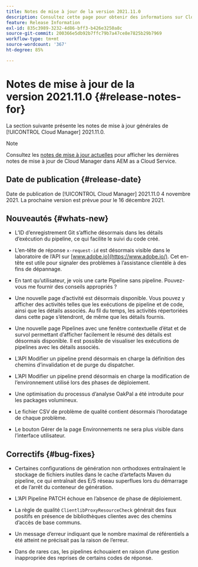 ```yaml
---
title: Notes de mise à jour de la version 2021.11.0
description: Consultez cette page pour obtenir des informations sur Cloud Manager 2021.11.0
feature: Release Information
exl-id: 835c3989-3232-4d86-bff3-b426e3250a8c
source-git-commit: 200366e5db92b7ffc79b7a47ce8e7825b29b7969
workflow-type: tm+mt
source-wordcount: '367'
ht-degree: 85%

---
```


# Notes de mise à jour de la version 2021.11.0 {#release-notes-for}

La section suivante présente les notes de mise à jour générales de [!UICONTROL Cloud Manager] 2021.11.0.

>[!NOTE]
>Consultez les [notes de mise à jour actuelles](https://experienceleague.adobe.com/docs/experience-manager-cloud-service/onboarding/getting-access/release-notes-cloud-manager/release-notes-cm-current.html?lang=fr#getting-access) pour afficher les dernières notes de mise à jour de Cloud Manager dans AEM as a Cloud Service.

## Date de publication {#release-date}

Date de publication de [!UICONTROL Cloud Manager] 2021.11.0 4 novembre 2021.
La prochaine version est prévue pour le 16 décembre 2021.

## Nouveautés {#whats-new}

* L’ID d’enregistrement Git s’affiche désormais dans les détails d’exécution du pipeline, ce qui facilite le suivi du code créé.

* L’en-tête de réponse `x-request-id` est désormais visible dans le laboratoire de l’API sur [www.adobe.io](https://www.adobe.io/). Cet en-tête est utile pour signaler des problèmes à l’assistance clientèle à des fins de dépannage.

* En tant qu’utilisateur, je vois une carte Pipeline sans pipeline. Pouvez-vous me fournir des conseils appropriés ?

* Une nouvelle page d’activité est désormais disponible. Vous pouvez y afficher des activités telles que les exécutions de pipeline et de code, ainsi que les détails associés. Au fil du temps, les activités répertoriées dans cette page s’étendront, de même que les détails fournis.

* Une nouvelle page Pipelines avec une fenêtre contextuelle d’état et de survol permettant d’afficher facilement le résumé des détails est désormais disponible. Il est possible de visualiser les exécutions de pipelines avec les détails associés.

* L’API Modifier un pipeline prend désormais en charge la définition des chemins d’invalidation et de purge du dispatcher.

* L’API Modifier un pipeline prend désormais en charge la modification de l’environnement utilisé lors des phases de déploiement.

* Une optimisation du processus d’analyse OakPal a été introduite pour les packages volumineux.

* Le fichier CSV de problème de qualité contient désormais l’horodatage de chaque problème.

* Le bouton Gérer de la page Environnements ne sera plus visible dans l’interface utilisateur.

## Correctifs {#bug-fixes}

* Certaines configurations de génération non orthodoxes entraînaient le stockage de fichiers inutiles dans le cache d’artefacts Maven du pipeline, ce qui entraînait des E/S réseau superflues lors du démarrage et de l’arrêt du conteneur de génération.

* L’API Pipeline PATCH échoue en l’absence de phase de déploiement.

* La règle de qualité `ClientlibProxyResourceCheck` générait des faux positifs en présence de bibliothèques clientes avec des chemins d’accès de base communs.

* Un message d’erreur indiquant que le nombre maximal de référentiels a été atteint ne précisait pas la raison de l’erreur.

* Dans de rares cas, les pipelines échouaient en raison d’une gestion inappropriée des reprises de certains codes de réponse.
